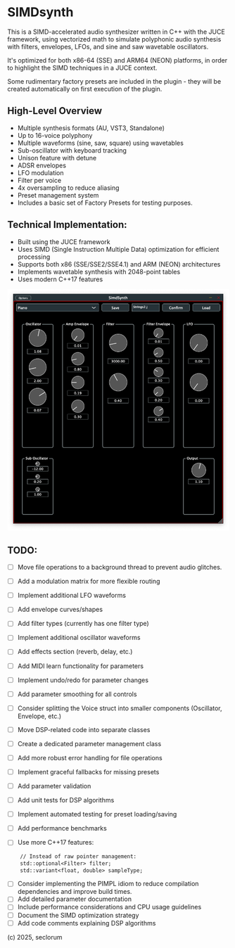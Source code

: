 # SIMDsynth

This is a SIMD-accelerated audio synthesizer written in C++ with the JUCE framework, using vectorized math to simulate polyphonic audio synthesis with filters, envelopes, LFOs, and sine and saw wavetable oscillators. 

It's optimized for both x86-64 (SSE) and ARM64 (NEON) platforms, in order to highlight the SIMD techniques in a JUCE context.

Some rudimentary factory presets are included in the plugin - they will be created automatically on first execution of the plugin.

## High-Level Overview
- Multiple synthesis formats (AU, VST3, Standalone)
- Up to 16-voice polyphony
- Multiple waveforms (sine, saw, square) using wavetables
- Sub-oscillator with keyboard tracking
- Unison feature with detune
- ADSR envelopes
- LFO modulation
- Filter per voice
- 4x oversampling to reduce aliasing
- Preset management system
- Includes a basic set of Factory Presets for testing purposes.

## Technical Implementation:
- Built using the JUCE framework
- Uses SIMD (Single Instruction Multiple Data) optimization for efficient processing
- Supports both x86 (SSE/SSE2/SSE4.1) and ARM (NEON) architectures
- Implements wavetable synthesis with 2048-point tables
- Uses modern C++17 features

![screenshot](screenshot1.png "Screenshot")

## TODO:

- [ ] Move file operations to a background thread to prevent audio glitches.
- [ ] Add a modulation matrix for more flexible routing
- [ ] Implement additional LFO waveforms
- [ ] Add envelope curves/shapes
- [ ] Add filter types (currently has one filter type)
- [ ] Implement additional oscillator waveforms
- [ ] Add effects section (reverb, delay, etc.)
- [ ] Add MIDI learn functionality for parameters
- [ ] Implement undo/redo for parameter changes
- [ ] Add parameter smoothing for all controls

- [ ] Consider splitting the Voice struct into smaller components (Oscillator, Envelope, etc.)
- [ ] Move DSP-related code into separate classes
- [ ] Create a dedicated parameter management class
- [ ] Add more robust error handling for file operations
- [ ] Implement graceful fallbacks for missing presets
- [ ] Add parameter validation
- [ ] Add unit tests for DSP algorithms
- [ ] Implement automated testing for preset loading/saving
- [ ] Add performance benchmarks
- [ ] Use more C++17 features: 
```
	// Instead of raw pointer management:
	std::optional<Filter> filter;
	std::variant<float, double> sampleType;
```

- [ ] Consider implementing the PIMPL idiom to reduce compilation dependencies and improve build times.
- [ ] Add detailed parameter documentation
- [ ] Include performance considerations and CPU usage guidelines
- [ ] Document the SIMD optimization strategy
- [ ] Add code comments explaining DSP algorithms

(c) 2025, seclorum
